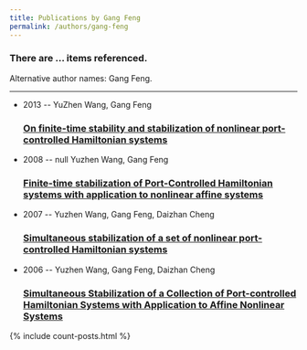 ```yaml
---
title: Publications by Gang Feng
permalink: /authors/gang-feng
---
```


<h3 id="number-posts">There are ... items referenced.</h3>
<p id='info-authors'>Alternative author names: Gang Feng.</p>
<hr />
<ul class="post-list">
<li><span class='post-meta'>2013 -- YuZhen Wang, Gang Feng</span><h3><a class='post-link' href="{{ site.baseurl }}/on-finite-time-stability-and-stabilization-of-nonlinear-port-controlled-hamiltonian-systems">On finite-time stability and stabilization of nonlinear port-controlled Hamiltonian systems</a></h3></li>
<li><span class='post-meta'>2008 -- null Yuzhen Wang, Gang Feng</span><h3><a class='post-link' href="{{ site.baseurl }}/finite-time-stabilization-of-port-controlled-hamiltonian-systems-with-application-to-nonlinear-affine-systems">Finite-time stabilization of Port-Controlled Hamiltonian systems with application to nonlinear affine systems</a></h3></li>
<li><span class='post-meta'>2007 -- Yuzhen Wang, Gang Feng, Daizhan Cheng</span><h3><a class='post-link' href="{{ site.baseurl }}/simultaneous-stabilization-of-a-set-of-nonlinear-port-controlled-hamiltonian-systems">Simultaneous stabilization of a set of nonlinear port-controlled Hamiltonian systems</a></h3></li>
<li><span class='post-meta'>2006 -- Yuzhen Wang, Gang Feng, Daizhan Cheng</span><h3><a class='post-link' href="{{ site.baseurl }}/simultaneous-stabilization-of-a-collection-of-port-controlled-hamiltonian-systems-with-application-to-affine-nonlinear-systems">Simultaneous Stabilization of a Collection of Port-controlled Hamiltonian Systems with Application to Affine Nonlinear Systems</a></h3></li>

</ul>
{% include count-posts.html %}
